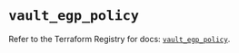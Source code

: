 # `vault_egp_policy`

Refer to the Terraform Registry for docs: [`vault_egp_policy`](https://registry.terraform.io/providers/hashicorp/vault/3.25.0/docs/resources/egp_policy).
